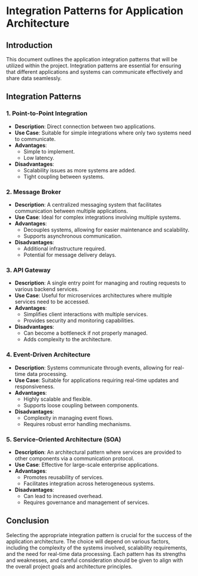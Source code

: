 # Integration Patterns for Application Architecture

## Introduction
This document outlines the application integration patterns that will be utilized within the project. Integration patterns are essential for ensuring that different applications and systems can communicate effectively and share data seamlessly.

## Integration Patterns

### 1. **Point-to-Point Integration**
- **Description**: Direct connection between two applications.
- **Use Case**: Suitable for simple integrations where only two systems need to communicate.
- **Advantages**: 
  - Simple to implement.
  - Low latency.
- **Disadvantages**: 
  - Scalability issues as more systems are added.
  - Tight coupling between systems.

### 2. **Message Broker**
- **Description**: A centralized messaging system that facilitates communication between multiple applications.
- **Use Case**: Ideal for complex integrations involving multiple systems.
- **Advantages**: 
  - Decouples systems, allowing for easier maintenance and scalability.
  - Supports asynchronous communication.
- **Disadvantages**: 
  - Additional infrastructure required.
  - Potential for message delivery delays.

### 3. **API Gateway**
- **Description**: A single entry point for managing and routing requests to various backend services.
- **Use Case**: Useful for microservices architectures where multiple services need to be accessed.
- **Advantages**: 
  - Simplifies client interactions with multiple services.
  - Provides security and monitoring capabilities.
- **Disadvantages**: 
  - Can become a bottleneck if not properly managed.
  - Adds complexity to the architecture.

### 4. **Event-Driven Architecture**
- **Description**: Systems communicate through events, allowing for real-time data processing.
- **Use Case**: Suitable for applications requiring real-time updates and responsiveness.
- **Advantages**: 
  - Highly scalable and flexible.
  - Supports loose coupling between components.
- **Disadvantages**: 
  - Complexity in managing event flows.
  - Requires robust error handling mechanisms.

### 5. **Service-Oriented Architecture (SOA)**
- **Description**: An architectural pattern where services are provided to other components via a communication protocol.
- **Use Case**: Effective for large-scale enterprise applications.
- **Advantages**: 
  - Promotes reusability of services.
  - Facilitates integration across heterogeneous systems.
- **Disadvantages**: 
  - Can lead to increased overhead.
  - Requires governance and management of services.

## Conclusion
Selecting the appropriate integration pattern is crucial for the success of the application architecture. The choice will depend on various factors, including the complexity of the systems involved, scalability requirements, and the need for real-time data processing. Each pattern has its strengths and weaknesses, and careful consideration should be given to align with the overall project goals and architecture principles.